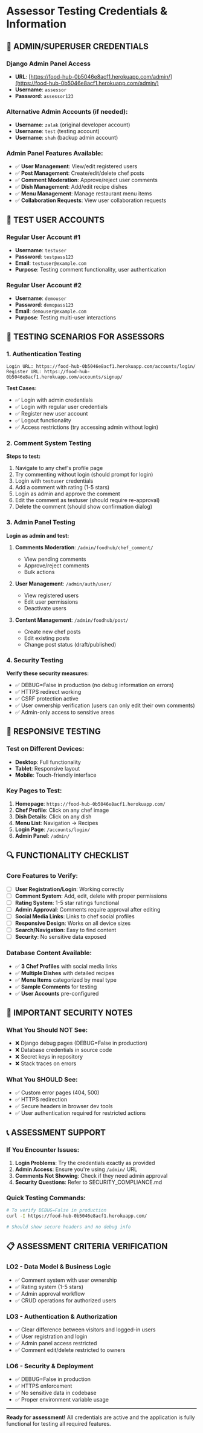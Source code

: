 # Assessor Testing Credentials & Information

## 🔐 ADMIN/SUPERUSER CREDENTIALS

### Django Admin Panel Access
- **URL**: [https://food-hub-0b5046e8acf1.herokuapp.com/admin/](https://food-hub-0b5046e8acf1.herokuapp.com/admin/)
- **Username**: `assessor`
- **Password**: `assessor123`

### Alternative Admin Accounts (if needed):
- **Username**: `zalak` (original developer account)
- **Username**: `test` (testing account)
- **Username**: `shah` (backup admin account)

### Admin Panel Features Available:
- ✅ **User Management**: View/edit registered users
- ✅ **Post Management**: Create/edit/delete chef posts
- ✅ **Comment Moderation**: Approve/reject user comments
- ✅ **Dish Management**: Add/edit recipe dishes
- ✅ **Menu Management**: Manage restaurant menu items
- ✅ **Collaboration Requests**: View user collaboration requests

## 👤 TEST USER ACCOUNTS

### Regular User Account #1
- **Username**: `testuser`
- **Password**: `testpass123`
- **Email**: `testuser@example.com`
- **Purpose**: Testing comment functionality, user authentication

### Regular User Account #2
- **Username**: `demouser`
- **Password**: `demopass123`
- **Email**: `demouser@example.com`
- **Purpose**: Testing multi-user interactions

## 🧪 TESTING SCENARIOS FOR ASSESSORS

### 1. Authentication Testing
```
Login URL: https://food-hub-0b5046e8acf1.herokuapp.com/accounts/login/
Register URL: https://food-hub-0b5046e8acf1.herokuapp.com/accounts/signup/
```

**Test Cases:**
- ✅ Login with admin credentials
- ✅ Login with regular user credentials
- ✅ Register new user account
- ✅ Logout functionality
- ✅ Access restrictions (try accessing admin without login)

### 2. Comment System Testing
**Steps to test:**
1. Navigate to any chef's profile page
2. Try commenting without login (should prompt for login)
3. Login with `testuser` credentials
4. Add a comment with rating (1-5 stars)
5. Login as admin and approve the comment
6. Edit the comment as testuser (should require re-approval)
7. Delete the comment (should show confirmation dialog)

### 3. Admin Panel Testing
**Login as admin and test:**
1. **Comments Moderation**: `/admin/foodhub/chef_comment/`
   - View pending comments
   - Approve/reject comments
   - Bulk actions

2. **User Management**: `/admin/auth/user/`
   - View registered users
   - Edit user permissions
   - Deactivate users

3. **Content Management**: `/admin/foodhub/post/`
   - Create new chef posts
   - Edit existing posts
   - Change post status (draft/published)

### 4. Security Testing
**Verify these security measures:**
- ✅ DEBUG=False in production (no debug information on errors)
- ✅ HTTPS redirect working
- ✅ CSRF protection active
- ✅ User ownership verification (users can only edit their own comments)
- ✅ Admin-only access to sensitive areas

## 📱 RESPONSIVE TESTING

### Test on Different Devices:
- **Desktop**: Full functionality
- **Tablet**: Responsive layout
- **Mobile**: Touch-friendly interface

### Key Pages to Test:
1. **Homepage**: `https://food-hub-0b5046e8acf1.herokuapp.com/`
2. **Chef Profile**: Click on any chef image
3. **Dish Details**: Click on any dish
4. **Menu List**: Navigation → Recipes
5. **Login Page**: `/accounts/login/`
6. **Admin Panel**: `/admin/`

## 🔍 FUNCTIONALITY CHECKLIST

### Core Features to Verify:
- [ ] **User Registration/Login**: Working correctly
- [ ] **Comment System**: Add, edit, delete with proper permissions
- [ ] **Rating System**: 1-5 star ratings functional
- [ ] **Admin Approval**: Comments require approval after editing
- [ ] **Social Media Links**: Links to chef social profiles
- [ ] **Responsive Design**: Works on all device sizes
- [ ] **Search/Navigation**: Easy to find content
- [ ] **Security**: No sensitive data exposed

### Database Content Available:
- ✅ **3 Chef Profiles** with social media links
- ✅ **Multiple Dishes** with detailed recipes
- ✅ **Menu Items** categorized by meal type
- ✅ **Sample Comments** for testing
- ✅ **User Accounts** pre-configured

## 🚨 IMPORTANT SECURITY NOTES

### What You Should NOT See:
- ❌ Django debug pages (DEBUG=False in production)
- ❌ Database credentials in source code
- ❌ Secret keys in repository
- ❌ Stack traces on errors

### What You SHOULD See:
- ✅ Custom error pages (404, 500)
- ✅ HTTPS redirection
- ✅ Secure headers in browser dev tools
- ✅ User authentication required for restricted actions

## 📞 ASSESSMENT SUPPORT

### If You Encounter Issues:
1. **Login Problems**: Try the credentials exactly as provided
2. **Admin Access**: Ensure you're using `/admin/` URL
3. **Comments Not Showing**: Check if they need admin approval
4. **Security Questions**: Refer to SECURITY_COMPLIANCE.md

### Quick Testing Commands:
```bash
# To verify DEBUG=False in production
curl -I https://food-hub-0b5046e8acf1.herokuapp.com/

# Should show secure headers and no debug info
```

## 📋 ASSESSMENT CRITERIA VERIFICATION

### LO2 - Data Model & Business Logic
- ✅ Comment system with user ownership
- ✅ Rating system (1-5 stars)
- ✅ Admin approval workflow
- ✅ CRUD operations for authorized users

### LO3 - Authentication & Authorization
- ✅ Clear difference between visitors and logged-in users
- ✅ User registration and login
- ✅ Admin panel access restricted
- ✅ Comment edit/delete restricted to owners

### LO6 - Security & Deployment
- ✅ DEBUG=False in production
- ✅ HTTPS enforcement
- ✅ No sensitive data in codebase
- ✅ Proper environment variable usage

---

**Ready for assessment!** All credentials are active and the application is fully functional for testing all required features.